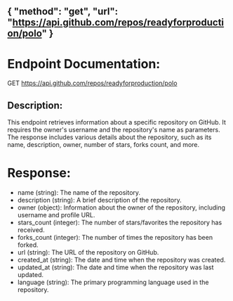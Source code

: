 {
    "method": "get",
    "url": "https://api.github.com/repos/readyforproduction/polo"
}
---
# Endpoint Documentation:

GET https://api.github.com/repos/readyforproduction/polo

## Description:
This endpoint retrieves information about a specific repository on GitHub. It requires the owner's username and the repository's name as parameters. The response includes various details about the repository, such as its name, description, owner, number of stars, forks count, and more.

# Response:

* name (string): The name of the repository.
* description (string): A brief description of the repository.
* owner (object): Information about the owner of the repository, including username and profile URL.
* stars_count (integer): The number of stars/favorites the repository has received.
* forks_count (integer): The number of times the repository has been forked.
* url (string): The URL of the repository on GitHub.
* created_at (string): The date and time when the repository was created.
* updated_at (string): The date and time when the repository was last updated.
* language (string): The primary programming language used in the repository.

